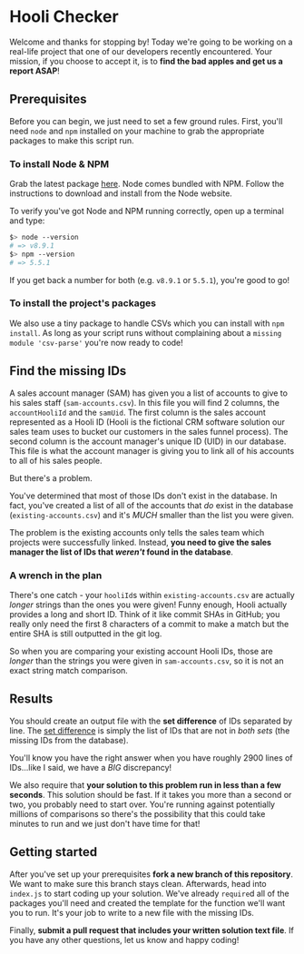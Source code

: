 # Hooli Checker

Welcome and thanks for stopping by! Today we're going to be working on a real-life project that one of our developers recently encountered. Your mission, if you choose to accept it, is to **find the bad apples and get us a report ASAP**!

## Prerequisites

Before you can begin, we just need to set a few ground rules. First, you'll need `node` and `npm` installed on your machine to grab the appropriate packages to make this script run. 

### To install Node & NPM

Grab the latest package [here](https://nodejs.org/en/). Node comes bundled with NPM. Follow the instructions to download and install from the Node website. 

To verify you've got Node and NPM running correctly, open up a terminal and type:

```bash 
$> node --version
# => v8.9.1
$> npm --version
# => 5.5.1
```

If you get back a number for both (e.g. `v8.9.1` or `5.5.1`), you're good to go!

### To install the project's packages

We also use a tiny package to handle CSVs which you can install with `npm install`. As long as your script runs without complaining about a `missing module 'csv-parse'` you're now ready to code!

## Find the missing IDs

A sales account manager (SAM) has given you a list of accounts to give to his sales staff (`sam-accounts.csv`). In this file you will find 2 columns, the `accountHooliId` and the `samUid`. The first column is the sales account represented as a Hooli ID (Hooli is the fictional CRM software solution our sales team uses to bucket our customers in the sales funnel process). The second column is the account manager's unique ID (UID) in our database. This file is what the account manager is giving you to link all of his accounts to all of his sales people.

But there's a problem.

You've determined that most of those IDs don't exist in the database. In fact, you've created a list of all of the accounts that _do_ exist in the database (`existing-accounts.csv`) and it's _MUCH_ smaller than the list you were given.

The problem is the existing accounts only tells the sales team which projects were successfully linked. Instead, **you need to give the sales manager the list of IDs that _weren't_ found in the database**.

### A wrench in the plan

There's one catch - your `hooliId`s within `existing-accounts.csv` are actually _longer_ strings than the ones you were given! Funny enough, Hooli actually provides a long and short ID. Think of it like commit SHAs in GitHub; you really only need the first 8 characters of a commit to make a match but the entire SHA is still outputted in the git log.

So when you are comparing your existing account Hooli IDs, those are _longer_ than the strings you were given in `sam-accounts.csv`, so it is not an exact string match comparison.

## Results

You should create an output file with the **set difference** of IDs separated by line. The [set difference](http://mathworld.wolfram.com/SetDifference.html) is simply the list of IDs that are not in _both sets_ (the missing IDs from the database). 

You'll know you have the right answer when you have roughly 2900 lines of IDs...like I said, we have a _BIG_ discrepancy!

We also require that **your solution to this problem run in less than a few seconds**. This solution should be fast. If it takes you more than a second or two, you probably need to start over. You're running against potentially millions of comparisons so there's the possibility that this could take minutes to run and we just don't have time for that!

## Getting started

After you've set up your prerequisites **fork a new branch of this repository**. We want to make sure this branch stays clean. Afterwards, head into `index.js` to start coding up your solution. We've already `require`d all of the packages you'll need and created the template for the function we'll want you to run. It's your job to write to a new file with the missing IDs.

Finally, **submit a pull request that includes your written solution text file**. If you have any other questions, let us know and happy coding!
